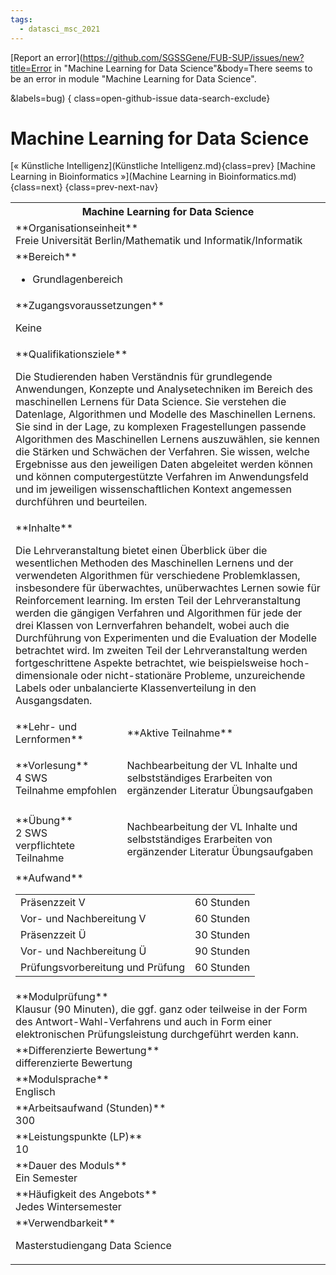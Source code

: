 ```yaml
---
tags:
  - datasci_msc_2021
---
```

[Report an error](https://github.com/SGSSGene/FUB-SUP/issues/new?title=Error in "Machine Learning for Data Science"&body=There seems to be an error in module "Machine Learning for Data Science".

<Describe here a slightly more detailed description of what is wrong>&labels=bug)
{ class=open-github-issue data-search-exclude}

# Machine Learning for Data Science

[« Künstliche Intelligenz](Künstliche Intelligenz.md){class=prev}
[Machine Learning in Bioinformatics »](Machine Learning in Bioinformatics.md){class=next}
{class=prev-next-nav}

<table markdown id="moduledesc">
<tr markdown class="moduledesc_head"><th colspan="2">Machine Learning for Data Science </th></tr>
<tr markdown><td colspan="2">**Organisationseinheit**   <br>Freie Universität Berlin/Mathematik und Informatik/Informatik</td></tr>

<tr markdown><td colspan="2">**Bereich**<br>


- Grundlagenbereich

</td></tr>

<tr markdown><td colspan="2">**Zugangsvoraussetzungen** <br>

Keine


</td></tr>
<tr markdown><td colspan="2">**Qualifikationsziele**    <br>

Die Studierenden haben Verständnis für grundlegende Anwendungen, Konzepte
und Analysetechniken im Bereich des maschinellen Lernens für Data Science.
Sie verstehen die Datenlage, Algorithmen und Modelle des Maschinellen
Lernens. Sie sind in der Lage, zu komplexen Fragestellungen passende
Algorithmen des Maschinellen Lernens auszuwählen, sie kennen die Stärken und
Schwächen der Verfahren. Sie wissen, welche Ergebnisse aus den jeweiligen
Daten abgeleitet werden können und können computergestützte Verfahren im
Anwendungsfeld und im jeweiligen wissenschaftlichen Kontext angemessen
durchführen und beurteilen.


</td></tr>
<tr markdown><td colspan="2">**Inhalte**                <br>

Die Lehrveranstaltung bietet einen Überblick über die wesentlichen Methoden
des Maschinellen Lernens und der verwendeten Algorithmen für verschiedene
Problemklassen, insbesondere für überwachtes, unüberwachtes Lernen sowie für
Reinforcement learning. Im ersten Teil der Lehrveranstaltung werden die
gängigen Verfahren und Algorithmen für jede der drei Klassen von
Lernverfahren behandelt, wobei auch die Durchführung von Experimenten und
die Evaluation der Modelle betrachtet wird. Im zweiten Teil der
Lehrveranstaltung werden fortgeschrittene Aspekte betrachtet, wie
beispielsweise hoch-dimensionale oder nicht-stationäre Probleme,
unzureichende Labels oder unbalancierte Klassenverteilung in den
Ausgangsdaten.


</td></tr>

<tr markdown><td>**Lehr- und Lernformen**</td><td>**Aktive Teilnahme**</td></tr>
<tr markdown><td> **Vorlesung** <br>4 SWS <br> Teilnahme empfohlen</td><td>

Nachbearbeitung der VL Inhalte und selbstständiges Erarbeiten von ergänzender Literatur
Übungsaufgaben
</td></tr>
<tr markdown><td> **Übung** <br>2 SWS <br> verpflichtete Teilnahme</td><td>

Nachbearbeitung der VL Inhalte und selbstständiges Erarbeiten von ergänzender Literatur
Übungsaufgaben
</td></tr>
<tr markdown><td colspan="2">**Aufwand**                <br>
<table class="aufwand_table">
<tr><td>Präsenzzeit V</td><td>60 Stunden</td></tr>
<tr><td>Vor- und Nachbereitung V</td><td>60 Stunden</td></tr>
<tr><td>Präsenzzeit Ü</td><td>30 Stunden</td></tr>
<tr><td>Vor- und Nachbereitung Ü</td><td>90 Stunden</td></tr>
<tr><td>Prüfungsvorbereitung und Prüfung</td><td>60 Stunden</td></tr>
</table>

</td></tr>
<tr markdown><td colspan="2">**Modulprüfung**             <br>Klausur (90 Minuten), die ggf. ganz oder teilweise in der Form des
Antwort-Wahl-Verfahrens und auch in Form einer elektronischen
Prüfungsleistung durchgeführt werden kann.


</td></tr>
<tr markdown><td colspan="2">**Differenzierte Bewertung** <br>differenzierte Bewertung

</td></tr>
<tr markdown><td colspan="2">**Modulsprache**             <br>Englisch</td></tr>
<tr markdown><td colspan="2">**Arbeitsaufwand (Stunden)** <br>300</td></tr>
<tr markdown><td colspan="2">**Leistungspunkte (LP)**     <br>10</td></tr>
<tr markdown><td colspan="2">**Dauer des Moduls**         <br>Ein Semester</td></tr>
<tr markdown><td colspan="2">**Häufigkeit des Angebots**  <br>Jedes Wintersemester</td></tr>
<tr markdown><td colspan="2">**Verwendbarkeit**           <br>

Masterstudiengang Data Science


</td></tr>

</table>
